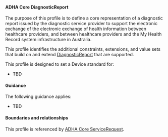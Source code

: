 #### ADHA Core DiagnosticReport
The purpose of this profile is to define  a core representation of a diagnostic report issued by the diagnostic service provider to support the electronic exchange of the electronic exchange of health information between healthcare providers, and between healthcare providers and the My Health Record system infrastructure in Australia.

This profile identifies the additional constraints, extensions, and value sets that build on and extend [DiagnosticReport](http://hl7.org/fhir/R4/diagnosticreport.html) that are supported. 

This profile is designed to set a Device standard for:
* TBD


#### Guidance
The following guidance applies:
* TBD


#### Boundaries and relationships
This profile is referenced by 
[ADHA Core ServiceRequest](StructureDefinition-dh-servicerequest-core-1.html).
